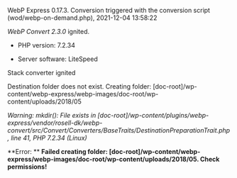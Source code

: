 WebP Express 0.17.3. Conversion triggered with the conversion script (wod/webp-on-demand.php), 2021-12-04 13:58:22

*WebP Convert 2.3.0*  ignited.
- PHP version: 7.2.34
- Server software: LiteSpeed

Stack converter ignited
Destination folder does not exist. Creating folder: [doc-root]/wp-content/webp-express/webp-images/doc-root/wp-content/uploads/2018/05

*Warning: mkdir(): File exists in [doc-root]/wp-content/plugins/webp-express/vendor/rosell-dk/webp-convert/src/Convert/Converters/BaseTraits/DestinationPreparationTrait.php, line 41, PHP 7.2.34 (Linux)* 


**Error: ** **Failed creating folder: [doc-root]/wp-content/webp-express/webp-images/doc-root/wp-content/uploads/2018/05. Check permissions!** 
